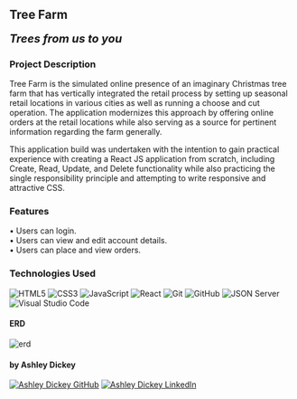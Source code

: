 ## Tree Farm

<b style="font-size: 20px;"><i>Trees from us to you</i></b>

### Project Description

Tree Farm is the simulated online presence of an imaginary Christmas tree farm that has vertically integrated the retail process by setting up seasonal retail locations in various cities as well as running a choose and cut operation. The application modernizes this approach by offering online orders at the retail locations while also serving as a source for pertinent information regarding the farm generally. 

This application build was undertaken with the intention to gain practical experience with creating a React JS application from scratch, including Create, Read, Update, and Delete functionality while also practicing the single responsibility principle and attempting to write responsive and attractive CSS. 

### Features

<p>
• Users can login.<br>
• Users can view and edit account details.<br>• Users can place and view orders.
</p>

### Technologies Used

![HTML5](https://img.shields.io/badge/html5%20-%23E34F26.svg?&style=for-the-badge&logo=html5&logoColor=white) ![CSS3](https://img.shields.io/badge/css3%20-%231572B6.svg?&style=for-the-badge&logo=css3&logoColor=white) ![JavaScript](https://img.shields.io/badge/javascript%20-%23323330.svg?&style=for-the-badge&logo=javascript&logoColor=%23F7DF1E) ![React](https://img.shields.io/badge/react%20-%2320232a.svg?&style=for-the-badge&logo=react&logoColor=%2361DAFB) ![Git](https://img.shields.io/badge/git%20-%23F05033.svg?&style=for-the-badge&logo=git&logoColor=white) ![GitHub](https://img.shields.io/badge/github%20-%23121011.svg?&style=for-the-badge&logo=github&logoColor=white) ![JSON Server](https://img.shields.io/badge/JSON_Server%20-%232a2e2a.svg?&style=for-the-badge&logo=JSON&logoColor=white) ![Visual Studio Code](https://img.shields.io/badge/VSCode%20-%23007ACC.svg?&style=for-the-badge&logo=visual-studio-code&logoColor=white)

#### ERD

<img src="images/Screen Shot 2022-01-03 at 2.08.32 PM.png" alt="erd">

#### by Ashley Dickey

<a href="https://www.github.com/anichole93/" target="_blank"><img src="https://img.shields.io/badge/github%20-%23121011.svg?&style=for-the-badge&logo=github&logoColor=white" alt="Ashley Dickey GitHub" style="height: auto !important;width: auto !important;" /></a> <a href="https://www.linkedin.com/" target="_blank"><img src="https://img.shields.io/badge/linkedin%20-%230077B5.svg?&style=for-the-badge&logo=linkedin&logoColor=white" alt="Ashley Dickey LinkedIn" style="height: auto !important;width: auto !important;" /></a>

